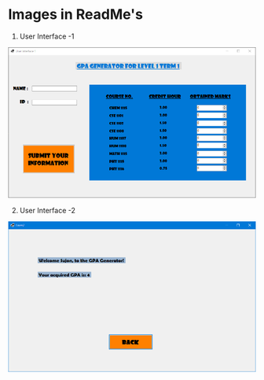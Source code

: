 # Images in ReadMe's
1. User Interface -1
<img src="Images/user-interface-1.png" >

2. User Interface -2
<img src="Images/user-interface-2.png" >
